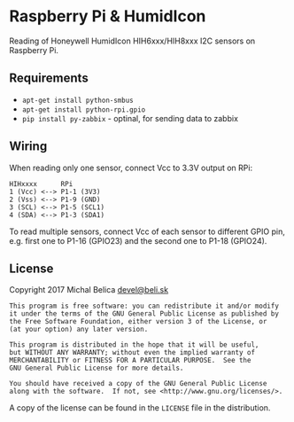 Raspberry Pi & HumidIcon
========================

Reading of Honeywell HumidIcon HIH6xxx/HIH8xxx I2C sensors on Raspberry Pi.


Requirements
------------

* `apt-get install python-smbus`
* `apt-get install python-rpi.gpio`
* `pip install py-zabbix` - optinal, for sending data to zabbix


Wiring
------

When reading only one sensor, connect Vcc to 3.3V output on RPi:

    HIHxxxx      RPi
    1 (Vcc) <--> P1-1 (3V3)
    2 (Vss) <--> P1-9 (GND)
    3 (SCL) <--> P1-5 (SCL1)
    4 (SDA) <--> P1-3 (SDA1)

To read multiple sensors, connect Vcc of each sensor to different GPIO pin, e.g. first one to P1-16 (GPIO23) and the second one to P1-18 (GPIO24).


License
-------

Copyright 2017 Michal Belica <devel@beli.sk>

    This program is free software: you can redistribute it and/or modify
    it under the terms of the GNU General Public License as published by
    the Free Software Foundation, either version 3 of the License, or
    (at your option) any later version.
    
    This program is distributed in the hope that it will be useful,
    but WITHOUT ANY WARRANTY; without even the implied warranty of
    MERCHANTABILITY or FITNESS FOR A PARTICULAR PURPOSE.  See the
    GNU General Public License for more details.
    
    You should have received a copy of the GNU General Public License
    along with the software.  If not, see <http://www.gnu.org/licenses/>.

A copy of the license can be found in the ``LICENSE`` file in the
distribution.

